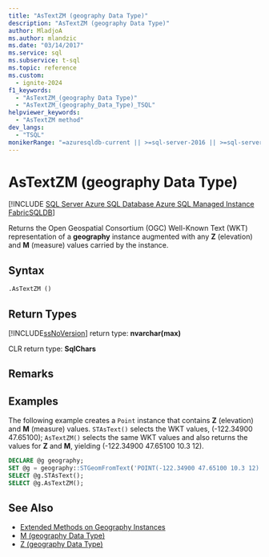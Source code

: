 ```yaml
---
title: "AsTextZM (geography Data Type)"
description: "AsTextZM (geography Data Type)"
author: MladjoA
ms.author: mlandzic
ms.date: "03/14/2017"
ms.service: sql
ms.subservice: t-sql
ms.topic: reference
ms.custom:
  - ignite-2024
f1_keywords:
  - "AsTextZM_(geography Data Type)"
  - "AsTextZM_(geography_Data_Type)_TSQL"
helpviewer_keywords:
  - "AsTextZM method"
dev_langs:
  - "TSQL"
monikerRange: "=azuresqldb-current || >=sql-server-2016 || >=sql-server-linux-2017 || =azuresqldb-mi-current || =fabric"
---
```

# AsTextZM (geography Data Type)

[!INCLUDE [SQL Server Azure SQL Database Azure SQL Managed Instance FabricSQLDB](../../includes/applies-to-version/sql-asdb-asdbmi-fabricsqldb.md)]

  Returns the Open Geospatial Consortium (OGC) Well-Known Text (WKT) representation of a **geography** instance augmented with any **Z** (elevation) and **M** (measure) values carried by the instance.  
  
## Syntax  
  
```sql  
.AsTextZM ()  
```  

## Return Types

[!INCLUDE[ssNoVersion](../../includes/ssnoversion-md.md)] return type: **nvarchar(max)**  
  
CLR return type: **SqlChars**  
  
## Remarks  
  
## Examples  

The following example creates a `Point` instance that contains **Z** (elevation) and **M** (measure) values. `STAsText()` selects the WKT values, (-122.34900 47.65100); `AsTextZM()` selects the same WKT values and also returns the values for **Z** and **M**, yielding (-122.34900 47.65100 10.3 12).  
  
```sql
DECLARE @g geography;  
SET @g = geography::STGeomFromText('POINT(-122.34900 47.65100 10.3 12)', 4326);  
SELECT @g.STAsText();  
SELECT @g.AsTextZM();  
```  
  
## See Also  

- [Extended Methods on Geography Instances](../../t-sql/spatial-geography/extended-methods-on-geography-instances.md)
- [M &#40;geography Data Type&#41;](../../t-sql/spatial-geography/m-geography-data-type.md)
- [Z &#40;geography Data Type&#41;](../../t-sql/spatial-geography/z-geography-data-type.md)
